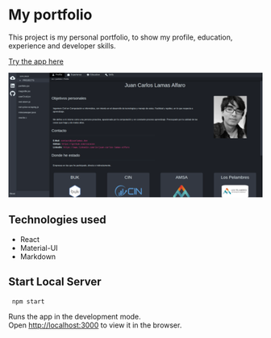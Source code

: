 # My portfolio

This project is my personal portfolio, to show my profile, education, experience and developer skills.

 [Try the app here](https://juanlamas.dev/)

<p align="center"><img src="/doc/portfolio-profile-doc.png" alt="profile" width="700" /></p>

## Technologies used

- React
- Material-UI
- Markdown

## Start Local Server
```
 npm start
```

Runs the app in the development mode.<br />
Open [http://localhost:3000](http://localhost:3000) to view it in the browser.